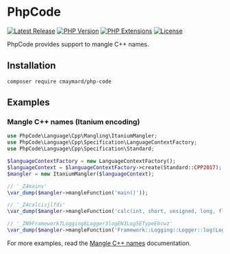# PhpCode

[![Latest Release](https://img.shields.io/packagist/v/cmaymard/php-code?label=Release&style=plastic)](https://packagist.org/packages/cmaymard/php-code)
[![PHP Version](https://img.shields.io/packagist/php-v/cmaymard/php-code?color=informational&label=PHP&style=plastic)](https://www.php.net/)
[![PHP Extensions](https://img.shields.io/static/v1?label=PHP%20ext&message=mbstring&color=informational&style=plastic)](https://www.php.net/)
[![License](https://img.shields.io/github/license/christophemaymard/php-code?label=License&style=plastic)](LICENSE)

PhpCode provides support to mangle C++ names.

## Installation

```
composer require cmaymard/php-code
```

## Examples

### Mangle C++ names (Itanium encoding)

```php
use PhpCode\Language\Cpp\Mangling\ItaniumMangler;
use PhpCode\Language\Cpp\Specification\LanguageContextFactory;
use PhpCode\Language\Cpp\Specification\Standard;

$languageContextFactory = new LanguageContextFactory();
$languageContext = $languageContextFactory->create(Standard::CPP2017);
$mangler = new ItaniumMangler($languageContext);

// '_Z4mainv'
\var_dump($mangler->mangleFunction('main()'));

// '_Z4calcisjlfdi'
\var_dump($mangler->mangleFunction('calc(int, short, unsigned, long, float, double, signed)'));

// '_ZN9Framework7Logging6Logger3logEN3Log5ETypeEbcwz'
\var_dump($mangler->mangleFunction('Framework::Logging::Logger::log(Log::EType, bool, char, wchar_t, ...)'));
```

For more examples, read the [Mangle C++ names](doc/cpp/mangling.md) documentation.


